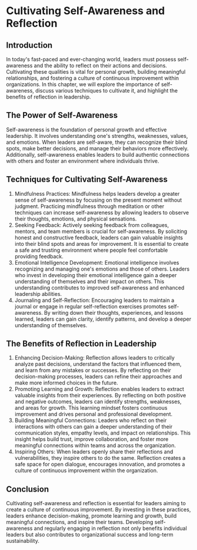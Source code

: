 # Cultivating Self-Awareness and Reflection

## Introduction

In today's fast-paced and ever-changing world, leaders must possess self-awareness and the ability to reflect on their actions and decisions. Cultivating these qualities is vital for personal growth, building meaningful relationships, and fostering a culture of continuous improvement within organizations. In this chapter, we will explore the importance of self-awareness, discuss various techniques to cultivate it, and highlight the benefits of reflection in leadership.

## The Power of Self-Awareness

Self-awareness is the foundation of personal growth and effective leadership. It involves understanding one's strengths, weaknesses, values, and emotions. When leaders are self-aware, they can recognize their blind spots, make better decisions, and manage their behaviors more effectively. Additionally, self-awareness enables leaders to build authentic connections with others and foster an environment where individuals thrive.

## Techniques for Cultivating Self-Awareness

1. Mindfulness Practices: Mindfulness helps leaders develop a greater sense of self-awareness by focusing on the present moment without judgment. Practicing mindfulness through meditation or other techniques can increase self-awareness by allowing leaders to observe their thoughts, emotions, and physical sensations.
2. Seeking Feedback: Actively seeking feedback from colleagues, mentors, and team members is crucial for self-awareness. By soliciting honest and constructive feedback, leaders can gain valuable insights into their blind spots and areas for improvement. It is essential to create a safe and trusting environment where people feel comfortable providing feedback.
3. Emotional Intelligence Development: Emotional intelligence involves recognizing and managing one's emotions and those of others. Leaders who invest in developing their emotional intelligence gain a deeper understanding of themselves and their impact on others. This understanding contributes to improved self-awareness and enhanced leadership abilities.
4. Journaling and Self-Reflection: Encouraging leaders to maintain a journal or engage in regular self-reflection exercises promotes self-awareness. By writing down their thoughts, experiences, and lessons learned, leaders can gain clarity, identify patterns, and develop a deeper understanding of themselves.

## The Benefits of Reflection in Leadership

1. Enhancing Decision-Making: Reflection allows leaders to critically analyze past decisions, understand the factors that influenced them, and learn from any mistakes or successes. By reflecting on their decision-making processes, leaders can refine their approaches and make more informed choices in the future.
2. Promoting Learning and Growth: Reflection enables leaders to extract valuable insights from their experiences. By reflecting on both positive and negative outcomes, leaders can identify strengths, weaknesses, and areas for growth. This learning mindset fosters continuous improvement and drives personal and professional development.
3. Building Meaningful Connections: Leaders who reflect on their interactions with others can gain a deeper understanding of their communication styles, empathy levels, and impact on relationships. This insight helps build trust, improve collaboration, and foster more meaningful connections within teams and across the organization.
4. Inspiring Others: When leaders openly share their reflections and vulnerabilities, they inspire others to do the same. Reflection creates a safe space for open dialogue, encourages innovation, and promotes a culture of continuous improvement within the organization.

## Conclusion

Cultivating self-awareness and reflection is essential for leaders aiming to create a culture of continuous improvement. By investing in these practices, leaders enhance decision-making, promote learning and growth, build meaningful connections, and inspire their teams. Developing self-awareness and regularly engaging in reflection not only benefits individual leaders but also contributes to organizational success and long-term sustainability.
